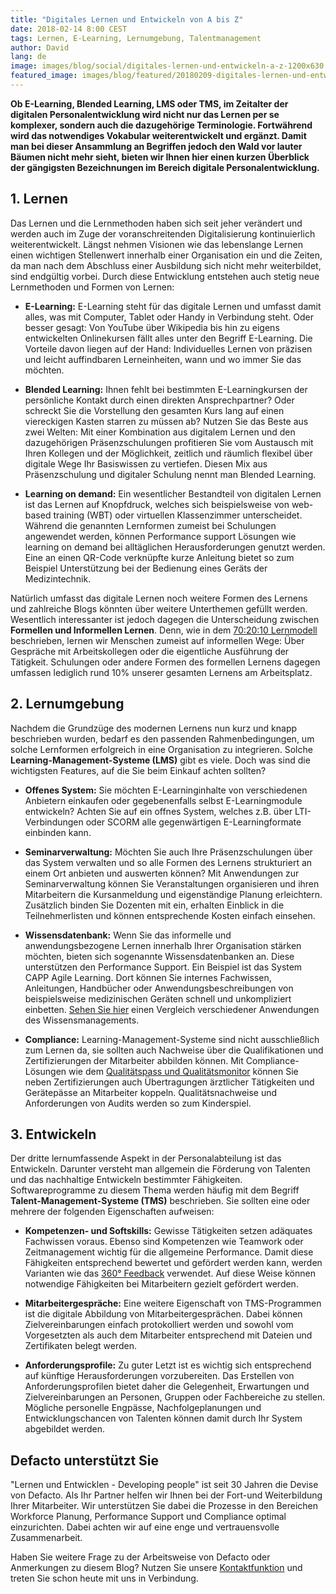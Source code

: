 ```yaml
---
title: "Digitales Lernen und Entwickeln von A bis Z"
date: 2018-02-14 8:00 CEST
tags: Lernen, E-Learning, Lernumgebung, Talentmanagement
author: David
lang: de
image: images/blog/social/digitales-lernen-und-entwickeln-a-z-1200x630.jpg
featured_image: images/blog/featured/20180209-digitales-lernen-und-entwickeln-a-z.jpg
---
```


**Ob E-Learning, Blended Learning, LMS oder TMS, im Zeitalter der digitalen Personalentwicklung wird nicht nur das Lernen per se komplexer, sondern auch die dazugehörige Terminologie. Fortwährend wird das notwendiges Vokabular weiterentwickelt und ergänzt. Damit man bei dieser Ansammlung an Begriffen jedoch den Wald vor lauter Bäumen nicht mehr sieht, bieten wir Ihnen hier einen kurzen Überblick der gängigsten Bezeichnungen im Bereich digitale Personalentwicklung.**

## 1. Lernen

Das Lernen und die Lernmethoden haben sich seit jeher verändert und werden auch im Zuge der voranschreitenden Digitalisierung kontinuierlich weiterentwickelt. ​Längst nehmen Visionen wie das lebenslange Lernen einen wichtigen Stellenwert innerhalb einer Organisation ein und die Zeiten, da man nach dem Abschluss einer Ausbildung sich nicht mehr weiterbildet, sind endgültig vorbei. Durch diese Entwicklung entstehen auch stetig neue Lernmethoden und Formen von Lernen:

- **E-Learning:** E-Learning steht für das digitale Lernen und umfasst damit alles, was mit Computer, Tablet oder Handy in Verbindung steht. Oder besser gesagt: Von YouTube über Wikipedia bis hin zu eigens entwickelten Onlinekursen fällt alles unter den Begriff E-Learning. Die Vorteile davon liegen auf der Hand: Individuelles Lernen von präzisen und leicht auffindbaren Lerneinheiten, wann und wo immer Sie das möchten.

- **Blended Learning:** Ihnen fehlt bei bestimmten E-Learningkursen der persönliche Kontakt durch einen direkten Ansprechpartner? Oder schreckt Sie die Vorstellung den gesamten Kurs lang auf einen viereckigen Kasten starren zu müssen ab? Nutzen Sie das Beste aus zwei Welten: Mit einer Kombination aus digitalem Lernen und den dazugehörigen Präsenzschulungen profitieren Sie vom Austausch mit Ihren Kollegen und der Möglichkeit, zeitlich und räumlich flexibel über digitale Wege Ihr Basiswissen zu vertiefen. Diesen Mix aus Präsenzschulung und digitaler Schulung nennt man Blended Learning.​

- **Learning on demand:** Ein wesentlicher Bestandteil von digitalen Lernen ist das Lernen auf Knopfdruck, welches sich beispielsweise von web-based training (WBT) oder virtuellen Klassenzimmer unterscheidet. Während die genannten Lernformen zumeist bei Schulungen angewendet werden, können Performance support Lösungen wie learning on demand bei alltäglichen Herausforderungen genutzt werden. Eine an einen QR-Code verknüpfte kurze Anleitung bietet so zum Beispiel Unterstützung bei der Bedienung eines Geräts der Medizintechnik.

Natürlich umfasst das digitale Lernen noch weitere Formen des Lernens und zahlreiche Blogs könnten über weitere Unterthemen gefüllt werden. Wesentlich interessanter ist jedoch dagegen die Unterscheidung zwischen **Formellen und Informellen Lernen**. Denn, wie in dem [70:20:10 Lernmodell](/70-20-10/) beschrieben, lernen wir Menschen zumeist auf informellen Wege: Über Gespräche mit Arbeitskollegen oder die eigentliche Ausführung der Tätigkeit. Schulungen oder andere Formen des formellen Lernens dagegen umfassen lediglich rund 10% unserer gesamten Lernens am Arbeitsplatz.

## 2. Lernumgebung

Nachdem die Grundzüge des modernen Lernens nun kurz und knapp beschrieben wurden, bedarf es den passenden Rahmenbedingungen, um solche Lernformen erfolgreich in eine Organisation zu integrieren. Solche **Learning-Management-Systeme (LMS)** gibt es viele. Doch was sind die wichtigsten Features, auf die Sie beim Einkauf achten sollten?

- **Offenes System:** Sie möchten E-Learninginhalte von verschiedenen Anbietern einkaufen oder gegebenenfalls selbst E-Learningmodule entwickeln? Achten Sie auf ein offnes System, welches z.B. über LTI-Verbindungen oder SCORM alle gegenwärtigen E-Learningformate einbinden kann.

- **Seminarverwaltung:** Möchten Sie auch Ihre Präsenzschulungen über das System verwalten und so alle Formen des Lernens strukturiert an einem Ort anbieten und auswerten können? Mit Anwendungen zur Seminarverwaltung können Sie Veranstaltungen organisieren und ihren Mitarbeitern die Kursanmeldung und eigenständige Planung erleichtern. Zusätzlich binden Sie Dozenten mit ein, erhalten Einblick in die Teilnehmerlisten und können entsprechende Kosten einfach einsehen.

- **Wissensdatenbank:** Wenn Sie das informelle und anwendungsbezogene Lernen innerhalb Ihrer Organisation stärken möchten, bieten sich sogenannte Wissensdatenbanken an. Diese unterstützen den Performance Support. Ein Beispiel ist das System CAPP Agile Learning​. Dort können Sie internes Fachwissen, Anleitungen, Handbücher oder Anwendungsbeschreibungen von beispielsweise medizinischen Geräten schnell und​ unkompliziert einbetten. [Sehen Sie hier](/blog/wissensdatenbank-die-loesung-fuer-modernes-wissensmanagement-im-gesundheitswesen/) einen Vergleich verschiedener Anwendungen des Wissensmanagements.

- **Compliance:** Learning-Management-Systeme sind nicht ausschließlich zum Lernen da, sie sollten auch Nachweise über die Qualifikationen und Zertifizierungen der Mitarbeiter abbilden können. Mit Compliance-Lösungen wie dem [Qualitätspass und Qualitätsmonitor](/qualitatspass-qualitatsmonitor/) können Sie neben Zertifizierungen auch Übertragungen ärztlicher Tätigkeiten und Gerätepässe an Mitarbeiter koppeln. Qualitätsnachweise und Anforderungen von Audits werden so zum Kinderspiel.

## 3. Entwickeln

Der dritte lernumfassende Aspekt in der Personalabteilung ist das Entwickeln. Darunter versteht man allgemein die Förderung von Talenten und das nachhaltige Entwickeln bestimmter Fähigkeiten. Softwareprogramme zu diesem Thema werden häufig mit dem Begriff **Talent-Management-Systeme (TMS)** beschrieben. Sie sollten eine oder mehrere der folgenden Eigenschaften aufweisen:

- **Kompetenzen- und Softskills:** Gewisse Tätigkeiten setzen adäquates Fachwissen voraus. Ebenso sind Kompetenzen wie Teamwork oder Zeitmanagement wichtig für die allgemeine Performance. Damit diese Fähigkeiten entsprechend bewertet und gefördert werden kann, werden Varianten wie das [360​°​ Feedback](/360-feedback/) verwendet. Auf diese Weise können notwendige Fähigkeiten bei Mitarbeitern gezielt gefördert werden.

- **Mitarbeitergespräche:** Eine weitere Eigenschaft von TMS-Programmen ist die digitale Abbildung von Mitarbeitergesprächen. Dabei können Zielvereinbarungen einfach protokolliert werden und sowohl vom Vorgesetzten als auch dem Mitarbeiter entsprechend mit Dateien und Zertifikaten belegt werden.

- **Anforderungsprofile:** Zu guter Letzt ist es wichtig sich entsprechend auf künftige Herausforderungen vorzubereiten. Das Erstellen von Anforderungsprofilen bietet daher die Gelegenheit, Erwartungen und Zielvereinbarungen an Personen, Gruppen oder Fachbereiche zu stellen.​ Mögliche personelle Engpässe, Nachfolgeplanungen und Entwicklungschancen von Talenten können damit durch Ihr System abgebildet werden.

## Defacto unterstützt Sie

"Lernen und Entwicklen - Developing people" ist seit 30 Jahren die Devise von Defacto. Als Ihr Partner helfen wir Ihnen bei der Fort-und Weiterbildung Ihrer Mitarbeiter. Wir unterstützen Sie dabei die Prozesse in den Bereichen Workforce Planung, Performance Support und Compliance optimal einzurichten. Dabei achten wir auf eine enge und vertrauensvolle Zusammenarbeit.

Haben Sie weitere Frage zu der Arbeitsweise von Defacto oder Anmerkungen zu diesem Blog? Nutzen Sie unsere [Kontaktfunktion](/kontakt/) und treten Sie schon heute mit uns in Verbindung.
